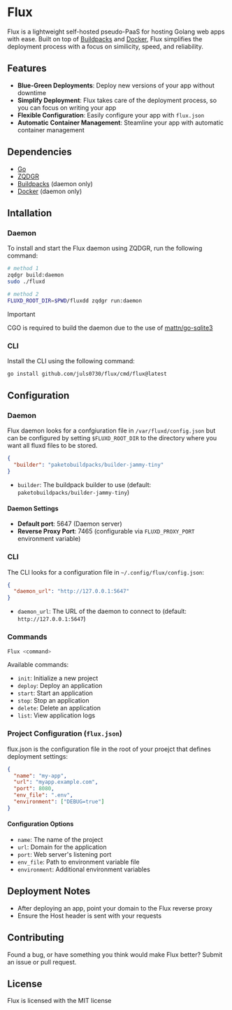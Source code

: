 # Flux

Flux is a lightweight self-hosted pseudo-PaaS for hosting Golang web apps with ease. Built on top of [Buildpacks](https://buildpacks.io/) and [Docker](https://docs.docker.com/get-docker/), Flux simplifies the deployment process with a focus on similicity, speed, and reliability.

## Features

- **Blue-Green Deployments**: Deploy new versions of your app without downtime
- **Simplify Deployment**: Flux takes care of the deployment process, so you can focus on writing your app
- **Flexible Configuration**: Easily configure your app with `flux.json`
- **Automatic Container Management**: Steamline your app with automatic container management

## Dependencies

- [Go](https://golang.org/dl/)
- [ZQDGR](https://github.com/juls0730/zqdgr)
- [Buildpacks](https://buildpacks.io/) (daemon only)
- [Docker](https://docs.docker.com/get-docker/) (daemon only)

## Intallation

### Daemon

To install and start the Flux daemon using ZQDGR, run the following command:

```bash
# method 1
zqdgr build:daemon
sudo ./fluxd

# method 2
FLUXD_ROOT_DIR=$PWD/fluxdd zqdgr run:daemon
```

> [!IMPORTANT]
> CGO is required to build the daemon due to the use of [mattn/go-sqlite3](https://github.com/mattn/go-sqlite3)

### CLI

Install the CLI using the following command:

```bash
go install github.com/juls0730/flux/cmd/flux@latest
```

## Configuration

### Daemon

Flux daemon looks for a confgiuration file in `/var/fluxd/config.json` but can be configured by setting `$FLUXD_ROOT_DIR` to the directory where you want all fluxd files to be stored.

```json
{
  "builder": "paketobuildpacks/builder-jammy-tiny"
}
```

- `builder`: The buildpack builder to use (default: `paketobuildpacks/builder-jammy-tiny`)

#### Daemon Settings

- **Default port**: 5647 (Daemon server)
- **Reverse Proxy Port**: 7465 (configurable via `FLUXD_PROXY_PORT` environment variable)

### CLI

The CLI looks for a configuration file in `~/.config/flux/config.json`:

```json
{
  "daemon_url": "http://127.0.0.1:5647"
}
```

- `daemon_url`: The URL of the daemon to connect to (default: `http://127.0.0.1:5647`)

### Commands

```bash
Flux <command>
```

Available commands:

- `init`: Initialize a new project
- `deploy`: Deploy an application
- `start`: Start an application
- `stop`: Stop an application
- `delete`: Delete an application
- `list`: View application logs

### Project Configuration (`flux.json`)

flux.json is the configuration file in the root of your proejct that defines deployment settings:

```json
{
  "name": "my-app",
  "url": "myapp.example.com",
  "port": 8080,
  "env_file": ".env",
  "environment": ["DEBUG=true"]
}
```

#### Configuration Options

- `name`: The name of the project
- `url`: Domain for the application
- `port`: Web server's listening port
- `env_file`: Path to environment variable file
- `environment`: Additional environment variables

## Deployment Notes

- After deploying an app, point your domain to the Flux reverse proxy
- Ensure the Host header is sent with your requests

## Contributing

Found a bug, or have something you think would make Flux better? Submit an issue or pull request.

## License

Flux is licensed with the MIT license
